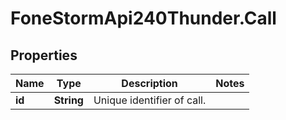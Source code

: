 # FoneStormApi240Thunder.Call

## Properties
Name | Type | Description | Notes
------------ | ------------- | ------------- | -------------
**id** | **String** | Unique identifier of call. | 


